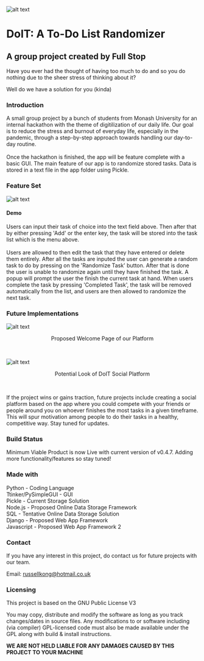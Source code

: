 ![alt text](https://user-images.githubusercontent.com/47515350/145448709-b0dc6dcf-ec15-447f-b4f2-695bd071c28c.png)
# DoIT: A To-Do List Randomizer
## A group project created by Full Stop

Have you ever had the thought of having too much to do and so you do nothing due to the sheer stress of thinking about it?<br/>

Well do we have a solution for you (kinda)
### Introduction
A small group project by a bunch of students from Monash University for an internal hackathon with the theme of digitilization of our daily life.
Our goal is to reduce the stress and burnout of everyday life, especially in the pandemic, through a step-by-step approach towards handling our day-to-day routine. <br/><br>
Once the hackathon is finished, the app will be feature complete with a basic GUI. The main feature of our app is to randomize stored tasks. Data is stored in a text file in the app folder using Pickle.

### Feature Set
![alt text](https://user-images.githubusercontent.com/47515350/145440313-f58fe2f1-e7da-4ff5-abae-217b40a96503.png)<br>

#### Demo
Users can input their task of choice into the text field above. Then after that by either pressing 'Add' or the enter key, the task will be stored into the task list which is the menu above. <br><br>
Users are allowed to then edit the task that they have entered or delete them entirely. After all the tasks are inputed the user can generate a random task to do by pressing on the 'Randomize Task' button. After that is done the user is unable to randomize again until they have finished the task. A popup will prompt the user the finish the current task at hand. When users complete the task by pressing 'Completed Task', the task will be removed automatically from the list, and users are then allowed to randomize the next task.


### Future Implementations
![alt text](https://cdn.discordapp.com/attachments/914879984122859531/918526470949851146/Screenshot_2021-12-09_at_11.36.00_PM.png)
<p align= 'center'>Proposed Welcome Page of our Platform</p><br>

![alt text](https://user-images.githubusercontent.com/47515350/145441743-4468cf07-e09d-4623-9057-ca3a20cfbf37.png)
<p align= 'center'>Potential Look of DoIT Social Platform</p> <br>

If the project wins or gains traction, future projects include creating a social platform based on the app where you could compete with your friends or people around you on whoever finishes the most tasks in a given timeframe. This will spur motivation among people to do their tasks in a healthy, competitive way. Stay tuned for updates. <br>

### Build Status
Minimum Viable Product is now Live with current version of v0.4.7. Adding more functionality/features so stay tuned!

### Made with
Python - Coding Language <br>
Ttinker/PySimpleGUI - GUI <br>
Pickle - Current Storage Solution <br>
Node.js - Proposed Online Data Storage Framework <br>
SQL - Tentative Online Data Storage Solution <br>
Django - Proposed Web App Framework <br>
Javascript - Proposed Web App Framework 2 <br>

### Contact
If you have any interest in this project, do contact us for future projects with our team. 

Email: russellkong@hotmail.co.uk

### Licensing
This project is based on the GNU Public License V3 <br>

You may copy, distribute and modify the software as long as you track changes/dates in source files. Any modifications to or software including (via compiler) GPL-licensed code must also be made available under the GPL along with build & install instructions. 

**WE ARE NOT HELD LIABLE FOR ANY DAMAGES CAUSED BY THIS PROJECT TO YOUR MACHINE**

